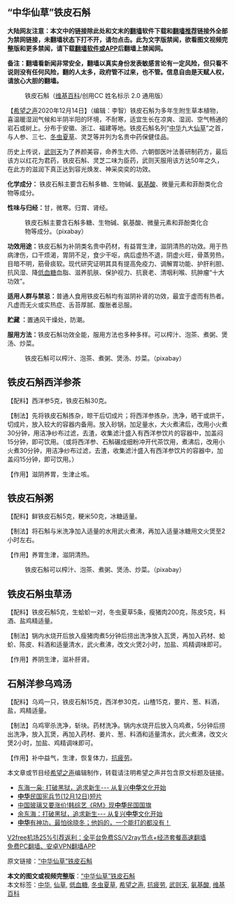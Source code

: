  <h2>“中华仙草”铁皮石斛</h2> <p class="notice"><b>大陆网友注意：本文中的链接除此处和文末的<a href="https://github.com/bannedbook/fanqiang" >翻墙</a>软件下载和<a href="https://github.com/killgcd/justmysocks/blob/master/README.md">翻墙推荐</a>链接外全部为禁网链接，未翻墙状态下打不开，请勿点击。此为文字版禁闻，欲看图文视频完整版和更多禁闻，请下载<a href="https://github.com/bannedbook/fanqiang">翻墙软件或APP</a>后翻墙上禁闻网。</p><p>备注：翻墙看新闻非常安全，翻墙以真实身份发表敏感言论有一定风险，但只看不说则没有任何风险，翻的人太多，政府管不过来，也不管。信息自由是天赋人权，请放心大胆的翻墙。</b></p>  <div class="entry"> <figure><figcaption>铁皮石斛（<a href="https://www.bannedbook.org/bnews/tag/%e7%bb%b4%e5%9f%ba%e7%99%be%e7%a7%91/" class="st_tag internal_tag" rel="tag" title="标签 维基百科 下的日志">维基百科</a>/创用CC 姓名标示 2.0 通用版）</figcaption></figure> <p>【<span class='wp_keywordlink_affiliate'><a href="https://www.soundofhope.org" title="希望之声" target="_blank">希望之声</a></span>2020年12月14日】（编辑：李智）铁皮石斛为多年生附生草本植物，喜温暖湿润气候和半阴半阳的环境，不耐寒，适宜生长在凉爽、湿润、空气畅通的岩石或树上。分布于安徽、浙江、福建等地。铁皮石斛名列“<a href="https://www.bannedbook.org/bnews/tag/%E4%B8%AD%E5%8D%8E/" class="st_tag internal_tag" rel="tag" title="标签 中华 下的日志">中华</a>九大<a href="https://www.bannedbook.org/bnews/tag/%E4%BB%99%E8%8D%89/" class="st_tag internal_tag" rel="tag" title="标签 仙草 下的日志">仙草</a>”之首，与人参、三七、<a href="https://www.bannedbook.org/bnews/tag/%e5%86%ac%e8%99%ab%e5%a4%8f%e8%8d%89/" class="st_tag internal_tag" rel="tag" title="标签 冬虫夏草 下的日志">冬虫夏草</a>、灵芝等并列为名贵中药保健佳品。</p> <p>历史上传说，<a href="https://www.bannedbook.org/bnews/tag/%e6%ad%a6%e5%88%99%e5%a4%a9/" class="st_tag internal_tag" rel="tag" title="标签 武则天 下的日志">武则天</a>为了养颜美容，命养生大师、六朝御医叶法善研制药方，最后该方以红花为君药，铁皮石斛、灵芝二味为臣药，武则天服用该方达50年之久，在此方的滋润下真正达到容光焕发、神采奕奕的功效。</p> <p><strong>化学成分： </strong>铁皮石斛主要含石斛多糖、生物碱、<a href="https://www.bannedbook.org/bnews/tag/%E6%B0%A8%E5%9F%BA%E9%85%B8/" class="st_tag internal_tag" rel="tag" title="标签 氨基酸 下的日志">氨基酸</a>、微量元素和菲酚类化合物等成分。</p> <p><strong>性味与归经：</strong>甘，微寒。归胃、肾经。</p> <figure><figcaption>铁皮石斛主要含石斛多糖、生物碱、氨基酸、微量元素和菲酚类化合物等成分。（pixabay）</figcaption></figure> <p><strong>功效用途：</strong>铁皮石斛为补阴类名贵中药材，有益胃生津，滋阴清热的功效。用于热病津伤，口干烦渴，胃阴不足，食少干呕，病后虚热不退，阴虚火旺，骨蒸劳热，目暗不明，筋骨痰软。现代研究证明其具有提高免疫力、调解胃功能、护肝利胆、抗风湿、降<a href="https://www.bannedbook.org/bnews/tag/%E4%BD%8E%E8%A1%80%E7%B3%96/" class="st_tag internal_tag" rel="tag" title="标签 低血糖 下的日志">低血糖</a>血脂、滋养肌肤、保护视力、抗衰老、清咽利喉、抗肿瘤“十大功效”。</p>  <p><strong>适用人群与禁忌：</strong>普通人食用铁皮石斛均有滋阴补肾的功效，最宜于虚而有热者。凡虚而无火或实热症、舌苔厚腻、腹胀者忌服。</p> <p><strong>贮藏 ：</strong>置通风干燥处，防潮。</p> <p><strong>服用方法：</strong>铁皮石斛功效全能，服用方法也多种多样。可以榨汁、泡茶、煮粥、煲汤、炒菜。</p> <figure><figcaption>铁皮石斛可以榨汁、泡茶、煮粥、煲汤、炒菜。（pixabay）</figcaption></figure> <h2>铁皮石斛西洋参茶</h2> <p>【配料】西洋参5克，铁皮石斛30克。</p> <p>【制法】先将铁皮石斛拣杂，晾干后切成片；将西洋参拣杂，洗净，晒干或烘干，切成片，放入较大的容器内备用。放入砂锅，加足量水，大火煮沸后，改用小火煮30分钟，用洁净纱布过滤，去渣，收集滤汁盛入有西洋参饮片的容器中，加盖闷15分钟，即可饮用。（或将西洋参、石斛碾成细粉冲开代茶饮用，煮沸后，改用小火煮30分钟，用洁净纱布过滤，去渣，收集滤汁盛入有西洋参饮片的容器中，加盖闷15分钟，即可饮用。）</p>  <p>【作用】滋阴养胃，生津止咳。</p> <h2>铁皮石斛粥</h2> <p>【配料】鲜铁皮石斛5克，粳米50克，冰糖适量。</p> <p>【制法】将石斛与米洗净加入适量的水用武火煮沸，再加入适量冰糖用文火煲至2小时左右。</p> <p>【作用】养胃生津，滋阴清热。</p> <figure><figcaption>铁皮石斛可以榨汁、泡茶、煮粥、煲汤、炒菜。（pixabay）</figcaption></figure> <h2>铁皮石斛虫草汤</h2> <p>【配料】铁皮石斛5克，生蛤蚧一对，冬虫夏草5条，瘦猪肉200克，陈皮5克，料酒、盐鸡精适量。</p>  <p>【制法】锅内水烧开后放入瘦猪肉煮5分钟后捞出洗净放入瓦煲，再加入药材、蛤蚧、陈皮、料酒和适量清水，武火煮沸，改文火煲2小时，加盐、鸡精调味即可。</p> <p>【作用】养阴生津，滋补肝肾。</p> <h2>石斛洋参乌鸡汤</h2> <p>【配料】乌鸡一只，铁皮石斛15克，西洋参30克，山楂15克，要片、葱、料酒，盐，鸡精适量。</p> <p>【制法】乌鸡宰杀洗净，斩块。药材洗净。锅内水烧开后放入乌鸡煮，5分钟后捞出洗净，放入瓦煲，再加入药材、姜片、葱、料酒和适量清水，武火煮沸，改文火煲2小时，加盐、鸡精调味即可。</p> <p>【作用】补中益气，生津，恢复体力，<a href="https://www.bannedbook.org/bnews/tag/%e6%8a%97%e7%96%b2%e5%8a%b3/" class="st_tag internal_tag" rel="tag" title="标签 抗疲劳 下的日志">抗疲劳</a>。</p>  <p>本文章或节目经<a href="https://www.bannedbook.org/bnews/tag/%e5%b8%8c%e6%9c%9b%e4%b9%8b%e5%a3%b0/" class="st_tag internal_tag" rel="tag" title="标签 希望之声 下的日志">希望之声</a>编辑制作，转载请注明希望之声并包含原文标题及链接。</p> <ul class='op-related-articles' title='相关阅读'> <li><a href='https://www.bannedbook.org/bnews/ssgc/20201213/1446865.html' target='_blank'>东海一枭: 打破黑狱，追求新生--- 从复兴<b>中华</b>文化开始</a></li> <li><a href='https://www.bannedbook.org/bnews/bannedvideo/20201211/1445971.html' target='_blank'><b>中华</b>民国宪兵节(12月12日)短片</a></li> <li><a href='https://www.bannedbook.org/bnews/comments/20201208/1443775.html' target='_blank'>中国玻璃又要涨价!韩综艺《RM》现<b>中华</b>民国国旗</a></li> <li><a href='https://www.bannedbook.org/bnews/baitai/20201204/1442170.html' target='_blank'>余东海：打破黑狱，追求新生--- 从复兴<b>中华</b>文化开始</a></li> <li><a href='https://www.bannedbook.org/bnews/bannedvideo/20201130/1439261.html' target='_blank'><b>中华</b>有神功，最怕徐晓冬；他妈的，一个能打的都没有！</a></li> </ul> <p class="texttj"> <a href="https://www.bannedbook.org/forum23/topic22702.html" target="_blank">V2free机场25%引荐返利：全平台免费SS/V2ray节点+经济套餐高速翻墙</a><br/> <a href="https://github.com/bannedbook/fanqiang/wiki/%E7%A6%81%E9%97%BB%E7%BD%91%E5%AE%89%E5%8D%93%E7%BF%BB%E5%A2%99%E6%96%B0%E9%97%BBAPP" target="_blank">免费PC翻墙、安卓VPN翻墙APP</a></p><p>原文链接：<a class="src_link"  href="https://www.soundofhope.org/post/377038" target="_blank">“中华仙草”铁皮石斛</a></p><a name='sharetosocial'></a>       <div><b>本文的图文或视频完整版</b>：<a href='https://www.bannedbook.org/bnews/comments/20201215/1447836.html'>“中华仙草”铁皮石斛</a></div>  </div><!--END ENTRY--> <div class="postfooter"> <div>本文标签：<a href="https://www.bannedbook.org/bnews/tag/%E4%B8%AD%E5%8D%8E/" rel="tag">中华</a>, <a href="https://www.bannedbook.org/bnews/tag/%E4%BB%99%E8%8D%89/" rel="tag">仙草</a>, <a href="https://www.bannedbook.org/bnews/tag/%E4%BD%8E%E8%A1%80%E7%B3%96/" rel="tag">低血糖</a>, <a href="https://www.bannedbook.org/bnews/tag/%e5%86%ac%e8%99%ab%e5%a4%8f%e8%8d%89/" rel="tag">冬虫夏草</a>, <a href="https://www.bannedbook.org/bnews/tag/%e5%b8%8c%e6%9c%9b%e4%b9%8b%e5%a3%b0/" rel="tag">希望之声</a>, <a href="https://www.bannedbook.org/bnews/tag/%e6%8a%97%e7%96%b2%e5%8a%b3/" rel="tag">抗疲劳</a>, <a href="https://www.bannedbook.org/bnews/tag/%e6%ad%a6%e5%88%99%e5%a4%a9/" rel="tag">武则天</a>, <a href="https://www.bannedbook.org/bnews/tag/%E6%B0%A8%E5%9F%BA%E9%85%B8/" rel="tag">氨基酸</a>, <a href="https://www.bannedbook.org/bnews/tag/%e7%bb%b4%e5%9f%ba%e7%99%be%e7%a7%91/" rel="tag">维基百科</a></div>  </div><!--END POSTFOOTER--> 